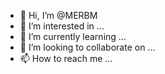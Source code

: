 - 👋 Hi, I’m @MERBM
- 👀 I’m interested in ...
- 🌱 I’m currently learning ...
- 💞️ I’m looking to collaborate on ...
- 📫 How to reach me ...

<!---
MERBM/MERBM is a ✨ special ✨ repository because its `README.md` (this file) appears on your GitHub profile.
You can click the Preview link to take a look at your changes.
--->
